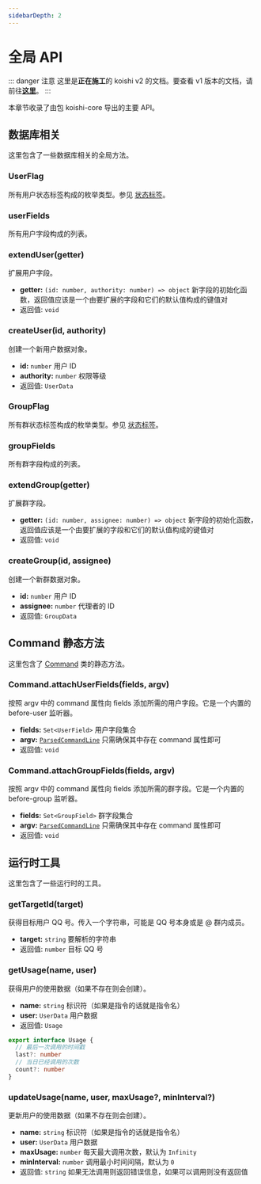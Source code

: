 ```yaml
---
sidebarDepth: 2
---
```


# 全局 API

::: danger 注意
这里是**正在施工**的 koishi v2 的文档。要查看 v1 版本的文档，请前往[**这里**](https://koishijs.github.io/v1/)。
:::

本章节收录了由包 koishi-core 导出的主要 API。

## 数据库相关

这里包含了一些数据库相关的全局方法。

### UserFlag

所有用户状态标签构成的枚举类型。参见 [状态标签](../guide/authorization.md#状态标签)。

### userFields

所有用户字段构成的列表。

### extendUser(getter)

扩展用户字段。

- **getter:** `(id: number, authority: number) => object` 新字段的初始化函数，返回值应该是一个由要扩展的字段和它们的默认值构成的键值对
- 返回值: `void`

### createUser(id, authority)

创建一个新用户数据对象。

- **id:** `number` 用户 ID
- **authority:** `number` 权限等级
- 返回值: `UserData`

### GroupFlag

所有群状态标签构成的枚举类型。参见 [状态标签](../guide/authorization.md#状态标签)。

### groupFields

所有群字段构成的列表。

### extendGroup(getter)

扩展群字段。

- **getter:** `(id: number, assignee: number) => object` 新字段的初始化函数，返回值应该是一个由要扩展的字段和它们的默认值构成的键值对
- 返回值: `void`

### createGroup(id, assignee)

创建一个新群数据对象。

- **id:** `number` 用户 ID
- **assignee:** `number` 代理者的 ID
- 返回值: `GroupData`

## Command 静态方法

这里包含了 [Command](./command.md) 类的静态方法。

### Command.attachUserFields(fields, argv)

按照 argv 中的 command 属性向 fields 添加所需的用户字段。它是一个内置的 before-user 监听器。

- **fields:** `Set<UserField>` 用户字段集合
- **argv:** [`ParsedCommandLine`](../guide/command-system.md#parsedcommandline-对象) 只需确保其中存在 command 属性即可
- 返回值: `void`

### Command.attachGroupFields(fields, argv)

按照 argv 中的 command 属性向 fields 添加所需的群字段。它是一个内置的 before-group 监听器。

- **fields:** `Set<GroupField>` 群字段集合
- **argv:** [`ParsedCommandLine`](../guide/command-system.md#parsedcommandline-对象) 只需确保其中存在 command 属性即可
- 返回值: `void`

## 运行时工具

这里包含了一些运行时的工具。

### getTargetId(target)

获得目标用户 QQ 号。传入一个字符串，可能是 QQ 号本身或是 @ 群内成员。

- **target:** `string` 要解析的字符串
- 返回值: `number` 目标 QQ 号

### getUsage(name, user) <Badge text="beta" type="warn"/> <Badge text="1.6.0+" type="warn"/>

获得用户的使用数据（如果不存在则会创建）。

- **name:** `string` 标识符（如果是指令的话就是指令名）
- **user:** `UserData` 用户数据
- 返回值: `Usage`

```ts
export interface Usage {
  // 最后一次调用的时间戳
  last?: number
  // 当日已经调用的次数
  count?: number
}
```

### updateUsage(name, user, maxUsage?, minInterval?) <Badge text="beta" type="warn"/> <Badge text="1.6.0+" type="warn"/>

更新用户的使用数据（如果不存在则会创建）。

- **name:** `string` 标识符（如果是指令的话就是指令名）
- **user:** `UserData` 用户数据
- **maxUsage:** `number` 每天最大调用次数，默认为 `Infinity`
- **minInterval:** `number` 调用最小时间间隔，默认为 `0`
- 返回值: `string` 如果无法调用则返回错误信息，如果可以调用则没有返回值
